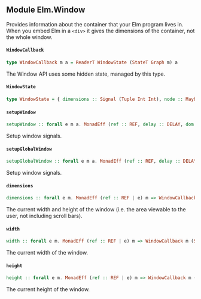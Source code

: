 ## Module Elm.Window

Provides information about the container that your Elm program lives in.
When you embed Elm in a `<div>` it gives the dimensions of the container, not
the whole window.

#### `WindowCallback`

``` purescript
type WindowCallback m a = ReaderT WindowState (StateT Graph m) a
```

The Window API uses some hidden state, managed by this type.

#### `WindowState`

``` purescript
type WindowState = { dimensions :: Signal (Tuple Int Int), node :: Maybe HTMLElement }
```

#### `setupWindow`

``` purescript
setupWindow :: forall e m a. MonadEff (ref :: REF, delay :: DELAY, dom :: DOM, now :: NOW, console :: CONSOLE | e) m => HTMLElement -> WindowCallback m a -> GraphState m a
```

Setup window signals.

#### `setupGlobalWindow`

``` purescript
setupGlobalWindow :: forall e m a. MonadEff (ref :: REF, delay :: DELAY, dom :: DOM, now :: NOW, console :: CONSOLE | e) m => WindowCallback m a -> GraphState m a
```

Setup window signals.

#### `dimensions`

``` purescript
dimensions :: forall e m. MonadEff (ref :: REF | e) m => WindowCallback m (Signal (Tuple Int Int))
```

The current width and height of the window (i.e. the area viewable to the
user, not including scroll bars).

#### `width`

``` purescript
width :: forall e m. MonadEff (ref :: REF | e) m => WindowCallback m (Signal Int)
```

The current width of the window.

#### `height`

``` purescript
height :: forall e m. MonadEff (ref :: REF | e) m => WindowCallback m (Signal Int)
```

The current height of the window.


